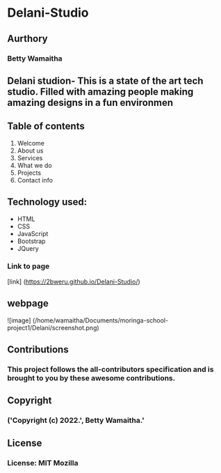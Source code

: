 # Delani-Studio

## Aurthory

### Betty Wamaitha

## Delani studion- This is a state of the art tech studio. Filled with amazing people making amazing designs in a fun environmen
 ## Table of contents
 1. Welcome
 2. About us
 3. Services
 4. What we do
 5. Projects
 6. Contact info

 ## Technology used:
 - HTML
 - CSS 
 - JavaScript
 - Bootstrap
 - JQuery

 
### Link to page
[link] (https://2bweru.github.io/Delani-Studio/)



## webpage
![image] (/home/wamaitha/Documents/moringa-school-project1/Delani/screenshot.png)

## Contributions

### This project follows the all-contributors specification and is brought to you by these awesome contributions.

## Copyright
### ('Copyright (c) 2022.', Betty Wamaitha.'


## License

### License: MIT Mozilla

